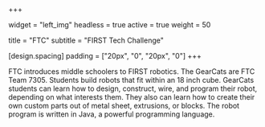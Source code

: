 +++

widget = "left_img"
headless = true
active = true
weight = 50

title = "FTC"
subtitle = "FIRST Tech Challenge"

[design.spacing]
padding = ["20px", "0", "20px", "0"]
+++

FTC introduces middle schoolers to FIRST robotics. The GearCats are
FTC Team 7305. Students build robots that fit within an 18 inch
cube. GearCats students can learn how to design, construct, wire, and
program their robot, depending on what interests them. They also can
learn how to create their own custom parts out of metal sheet,
extrusions, or blocks. The robot program is written in Java, a
powerful programming language.
